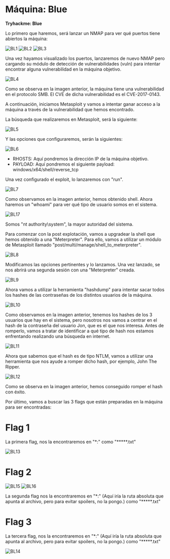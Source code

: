 # Máquina: Blue

**Tryhackme: Blue**

Lo primero que haremos, será lanzar un NMAP para ver qué puertos tiene abiertos la máquina:

![BL1](https://github.com/AntonioPC94/Blue/blob/6337c6923b2e1a8ab5f05a4207e8d93b7edb39ff/img/BL1.png)
![BL2](https://github.com/AntonioPC94/Blue/blob/6337c6923b2e1a8ab5f05a4207e8d93b7edb39ff/img/BL2.png)
![BL3](https://github.com/AntonioPC94/Blue/blob/6337c6923b2e1a8ab5f05a4207e8d93b7edb39ff/img/BL3.png)

Una vez hayamos visualizado los puertos, lanzaremos de nuevo NMAP pero cargando su módulo de detección de vulnerabilidades (vuln) para intentar encontrar alguna vulnerabilidad en la máquina objetivo.

![BL4](https://github.com/AntonioPC94/Blue/blob/6337c6923b2e1a8ab5f05a4207e8d93b7edb39ff/img/BL4.png)

Como se observa en la imagen anterior, la máquina tiene una vulnerabilidad en el protocolo SMB. El CVE de dicha vulnerabilidad es el CVE-2017-0143.

A continuación, iniciamos Metasploit y vamos a intentar ganar acceso a la máquina a través de la vulnerabilidad que hemos encontrado.

La búsqueda que realizaremos en Metasploit, será la siguiente:

![BL5](https://github.com/AntonioPC94/Blue/blob/6337c6923b2e1a8ab5f05a4207e8d93b7edb39ff/img/BL5.png)

Y las opciones que configuraremos, serán la siguientes:

![BL6](https://github.com/AntonioPC94/Blue/blob/6337c6923b2e1a8ab5f05a4207e8d93b7edb39ff/img/BL6.png)

- RHOSTS: Aquí pondremos la dirección IP de la máquina objetivo.
- PAYLOAD: Aquí pondremos el siguiente payload: windows/x64/shell/reverse_tcp

Una vez configurado el exploit, lo lanzaremos con "run".

![BL7](https://github.com/AntonioPC94/Blue/blob/6337c6923b2e1a8ab5f05a4207e8d93b7edb39ff/img/BL7.png)

Como observamos en la imagen anterior, hemos obtenido shell. Ahora haremos un "whoami" para ver qué tipo de usuario somos en el sistema.

![BL17](https://github.com/AntonioPC94/Blue/blob/552fff35b8e43f9e11cdf47b5df2d7225fd7c1ca/img/BL17.png)

Somos "nt authority\system", la mayor autoridad del sistema.

Para comenzar con la post explotación, vamos a upgradear la shell que hemos obtenido a una "Meterpreter". Para ello, vamos a utilizar un módulo de Metasploit llamado "post/multi/manage/shell_to_meterpreter".

![BL8](https://github.com/AntonioPC94/Blue/blob/552fff35b8e43f9e11cdf47b5df2d7225fd7c1ca/img/BL8.png)

Modificamos las opciones pertinentes y lo lanzamos. Una vez lanzado, se nos abrirá una segunda sesión con una "Meterpreter" creada.

![BL9](https://github.com/AntonioPC94/Blue/blob/552fff35b8e43f9e11cdf47b5df2d7225fd7c1ca/img/BL9.png)

Ahora vamos a utilizar la herramienta "hashdump" para intentar sacar todos los hashes de las contraseñas de los distintos usuarios de la máquina.

![BL10](https://github.com/AntonioPC94/Blue/blob/552fff35b8e43f9e11cdf47b5df2d7225fd7c1ca/img/BL10.png)

Como observamos en la imagen anterior, tenemos los hashes de los 3 usuarios que hay en el sistema, pero nosotros nos vamos a centrar en el hash de la contraseña del usuario Jon, que es el que nos interesa. Antes de romperlo, vamos a tratar de identificar a qué tipo de hash nos estamos enfrentando realizando una búsqueda en internet.

![BL11](https://github.com/AntonioPC94/Blue/blob/552fff35b8e43f9e11cdf47b5df2d7225fd7c1ca/img/BL11.png)

Ahora que sabemos que el hash es de tipo NTLM, vamos a utilizar una herramienta que nos ayude a romper dicho hash, por ejemplo, John The Ripper.

![BL12](https://github.com/AntonioPC94/Blue/blob/4284fdae53980157487c066f2856c531e4bdcba2/img/BL12.png)

Como se observa en la imagen anterior, hemos conseguido romper el hash con éxito.

Por último, vamos a buscar las 3 flags que están preparadas en la máquina para ser encontradas:

# Flag 1

La primera flag, nos la encontraremos en "*:\" como "*****.txt"

![BL13](https://github.com/AntonioPC94/Blue/blob/4284fdae53980157487c066f2856c531e4bdcba2/img/BL13.png)

# Flag 2

![BL15](https://github.com/AntonioPC94/Blue/blob/4284fdae53980157487c066f2856c531e4bdcba2/img/BL15.png)
![BL16](https://github.com/AntonioPC94/Blue/blob/4284fdae53980157487c066f2856c531e4bdcba2/img/BL16.png)

La segunda flag nos la encontraremos en "*:\" (Aquí iría la ruta absoluta que apunta al archivo, pero para evitar spoilers, no la pongo.) como "*****.txt"

# Flag 3

La tercera flag, nos la encontraremos en "*:\" (Aquí iría la ruta absoluta que apunta al archivo, pero para evitar spoilers, no la pongo.) como "*****.txt"

![BL14](https://github.com/AntonioPC94/Blue/blob/4284fdae53980157487c066f2856c531e4bdcba2/img/BL14.png)
